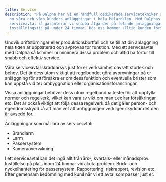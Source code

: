 ```yaml
---
title: Service
description: "På Dalpha har vi en handfull dedikerade servicetekniker som sköter
  om våra och våra kunders anläggningar i hela Mälardalen. Med Dalphas unika
  serviceavtal så garanterar vi snabba åtgärder på felande anläggningar, med en
  inställningstid på under 24 timmar. Hos oss kommer alltid kunden först. "
---
```

Undvik driftstörningar eller produktionsbortfall och se till att din anläggning hela tiden är uppdaterad och avprovad för funktion. Med ett serviceavtal med Dalpha så kommer ni minimera dessa problem och alltid ha förtur till snabb och effektiv service. 

Våra serviceavtal skräddarsys just för er verksamhet oavsett storlek och behov. Det är dess utom viktigt att regelbundet göra avprovningar på er anläggning för att försäkra er om dess funktion och eventuella brister som kan uppstå vid tex ombyggnation eller organisationsförändringar. 

Vissa anläggningar behöver dess utom regelbundna tester för att uppfylla normer och regelverk, vilket kan vara av vikt om man t.ex har försäkringar etc. Det är också viktigt att följa dessa regelverk då det gäller person- och egendomsskydd så att man vet att anläggningen verkligen skyddar det den är avsedd för. 

Anläggningar som mår bra av serviceavtal:

* Brandlarm
* Larm
* Passersystem
* Kameraövervakning

I ett serviceavtal kan det ingå allt från års-, kvartals- eller månadsprov. Inställelse på plats inom 24 timmar vid akuta problem. Brick- och nyckelhantering för passersystem. Rapportering, riskrapport, revision etc. Efter gemensam bedömning med kund når vi ett avtal som passer just er.